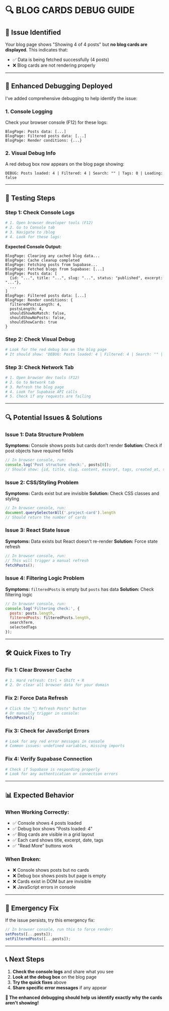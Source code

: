 # 🔍 BLOG CARDS DEBUG GUIDE

## 🚨 **Issue Identified**

Your blog page shows "Showing 4 of 4 posts" but **no blog cards are displayed**. This indicates that:
- ✅ Data is being fetched successfully (4 posts)
- ❌ Blog cards are not rendering properly

---

## 🔧 **Enhanced Debugging Deployed**

I've added comprehensive debugging to help identify the issue:

### **1. Console Logging**
Check your browser console (F12) for these logs:
```
BlogPage: Posts data: [...]
BlogPage: Filtered posts data: [...]
BlogPage: Render conditions: {...}
```

### **2. Visual Debug Info**
A red debug box now appears on the blog page showing:
```
DEBUG: Posts loaded: 4 | Filtered: 4 | Search: "" | Tags: 0 | Loading: false
```

---

## 🧪 **Testing Steps**

### **Step 1: Check Console Logs**
```bash
# 1. Open browser developer tools (F12)
# 2. Go to Console tab
# 3. Navigate to /blog
# 4. Look for these logs:
```

**Expected Console Output:**
```
BlogPage: Clearing any cached blog data...
BlogPage: Cache cleanup completed
BlogPage: Fetching posts from Supabase...
BlogPage: Fetched blogs from Supabase: [...]
BlogPage: Posts data: [
  {id: "...", title: "...", slug: "...", status: "published", excerpt: "..."},
  ...
]
BlogPage: Filtered posts data: [...]
BlogPage: Render conditions: {
  filteredPostsLength: 4,
  postsLength: 4,
  shouldShowNoMatch: false,
  shouldShowNoPosts: false,
  shouldShowCards: true
}
```

### **Step 2: Check Visual Debug**
```bash
# Look for the red debug box on the blog page
# It should show: "DEBUG: Posts loaded: 4 | Filtered: 4 | Search: "" | Tags: 0 | Loading: false"
```

### **Step 3: Check Network Tab**
```bash
# 1. Open browser dev tools (F12)
# 2. Go to Network tab
# 3. Refresh the blog page
# 4. Look for Supabase API calls
# 5. Check if any requests are failing
```

---

## 🔍 **Potential Issues & Solutions**

### **Issue 1: Data Structure Problem**
**Symptoms:** Console shows posts but cards don't render
**Solution:** Check if post objects have required fields

```javascript
// In browser console, run:
console.log('Post structure check:', posts[0]);
// Should show: {id, title, slug, content, excerpt, tags, created_at, status}
```

### **Issue 2: CSS/Styling Problem**
**Symptoms:** Cards exist but are invisible
**Solution:** Check CSS classes and styling

```javascript
// In browser console, run:
document.querySelectorAll('.project-card').length
// Should return the number of cards
```

### **Issue 3: React State Issue**
**Symptoms:** Data exists but React doesn't re-render
**Solution:** Force state refresh

```javascript
// In browser console, run:
// This will trigger a manual refresh
fetchPosts();
```

### **Issue 4: Filtering Logic Problem**
**Symptoms:** `filteredPosts` is empty but `posts` has data
**Solution:** Check filtering logic

```javascript
// In browser console, run:
console.log('Filtering check:', {
  posts: posts.length,
  filteredPosts: filteredPosts.length,
  searchTerm,
  selectedTags
});
```

---

## 🛠️ **Quick Fixes to Try**

### **Fix 1: Clear Browser Cache**
```bash
# 1. Hard refresh: Ctrl + Shift + R
# 2. Or clear all browser data for your domain
```

### **Fix 2: Force Data Refresh**
```bash
# Click the "🔄 Refresh Posts" button
# Or manually trigger in console:
fetchPosts();
```

### **Fix 3: Check for JavaScript Errors**
```bash
# Look for any red error messages in console
# Common issues: undefined variables, missing imports
```

### **Fix 4: Verify Supabase Connection**
```bash
# Check if Supabase is responding properly
# Look for any authentication or connection errors
```

---

## 📊 **Expected Behavior**

### **When Working Correctly:**
- ✅ Console shows 4 posts loaded
- ✅ Debug box shows "Posts loaded: 4"
- ✅ Blog cards are visible in a grid layout
- ✅ Each card shows title, excerpt, date, tags
- ✅ "Read More" buttons work

### **When Broken:**
- ❌ Console shows posts but no cards
- ❌ Debug box shows posts but page is empty
- ❌ Cards exist in DOM but are invisible
- ❌ JavaScript errors in console

---

## 🚨 **Emergency Fix**

If the issue persists, try this emergency fix:

```javascript
// In browser console, run this to force render:
setPosts([...posts]);
setFilteredPosts([...posts]);
```

---

## 📞 **Next Steps**

1. **Check the console logs** and share what you see
2. **Look at the debug box** on the blog page
3. **Try the quick fixes** above
4. **Share specific error messages** if any appear

**🎯 The enhanced debugging should help us identify exactly why the cards aren't showing!** 